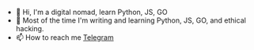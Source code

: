 - 👋 Hi, I'm a digital nomad, learn Python, JS, GO
- 👀 Most of the time I'm writing and learning Python, JS, GO, and ethical hacking.
- 📫 How to reach me <a href="https://t.me/python04ak">Telegram</a>

<!---
nuraly031/nuraly031 is a ✨ special ✨ repository because its `README.md` (this file) appears on your GitHub profile.
You can click the Preview link to take a look at your changes.
--->

